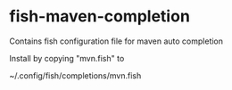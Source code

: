 # fish-maven-completion
Contains fish configuration file for maven auto completion

Install by copying "mvn.fish" to 
 
 ~/.config/fish/completions/mvn.fish
